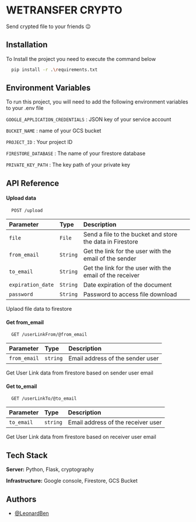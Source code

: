 
# WETRANSFER CRYPTO

Send crypted file to your friends 😉


## Installation

To Install the project you need to execute the command below

```bash
  pip install -r .\requirements.txt
```


## Environment Variables

To run this project, you will need to add the following environment variables to your .env file

`GOOGLE_APPLICATION_CREDENTIALS` : JSON key of your service account

`BUCKET_NAME` : name of your GCS bucket

`PROJECT_ID` : Your project ID

`FIRESTORE_DATABASE` : The name of your firestore database

`PRIVATE_KEY_PATH` : The key path of your private key



## API Reference

#### Upload data

```http
  POST /upload

```

| Parameter | Type     | Description                |
| :-------- | :------- | :------------------------- |
| `file` | `File` | Send a file to the bucket and store the data in Firestore |
| `from_email` | `String` | Get the link for the user with the email of the sender |
| `to_email` | `String` | Get the link for the user with the email of the receiver  |
| `expiration_date` | `String` | Date expiration of the document |
| `password` | `String` | Password to access file download  |

Uplaod file data to firestore


#### Get from_email

```http
  GET /userLinkFrom/@from_email

```

| Parameter | Type     | Description                |
| :-------- | :------- | :------------------------- |
| `from_email` | `string` | Email address of the sender user |

Get User Link data from firestore based on sender user email

#### Get to_email

```http
  GET /userLinkTo/@to_email

```

| Parameter | Type     | Description                |
| :-------- | :------- | :------------------------- |
| `to_email` | `string` | Email address of the receiver user |

Get User Link data from firestore based on receiver user email

## Tech Stack

**Server:** Python, Flask, cryptography

**Infrastructure:** Google console, Firestore, GCS Bucket


## Authors

- [@LeonardBen](https://github.com/LeonardBen)